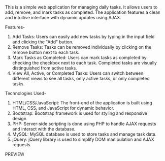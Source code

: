 This is a simple web application for managing daily tasks. It allows users to add, remove, and mark tasks as completed. The application features a clean and intuitive interface with dynamic updates using AJAX.

Features-

1. Add Tasks: Users can easily add new tasks by typing in the input field and clicking the "Add" button.
2. Remove Tasks: Tasks can be removed individually by clicking on the remove button next to each task.
3. Mark Tasks as Completed: Users can mark tasks as completed by checking the checkbox next to each task. Completed tasks are visually distinguished from active tasks.
4. View All, Active, or Completed Tasks: Users can switch between different views to see all tasks, only active tasks, or only completed tasks.

Technologies Used-

1. HTML/CSS/JavaScript: The front-end of the application is built using HTML, CSS, and JavaScript for dynamic behavior.
2. Bootstrap: Bootstrap framework is used for styling and responsive design.
3. PHP: Server-side scripting is done using PHP to handle AJAX requests and interact with the database.
4. MySQL: MySQL database is used to store tasks and manage task data.
5. jQuery: jQuery library is used to simplify DOM manipulation and AJAX requests.

PREVIEW

